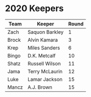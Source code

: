 # 2020 Keepers

| Team  | Keeper         | Round |
| ----- | -------------- | ----- |
| Zach  | Saquon Barkley | 1     |
| Brock | Alvin Kamara   | 3     |
| Krep  | Miles Sanders  | 6     |
| Bingo | D.K. Metcalf   | 10    |
| Shatz | Russell Wilson | 11    |
| Jama  | Terry McLaurin | 12    |
| Luke  | Lamar Jackson  | 15    |
| Mancz | A.J. Brown     | 15    |


